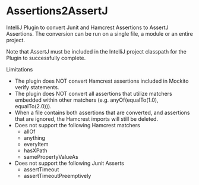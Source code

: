 # Assertions2AssertJ

IntelliJ Plugin to convert Junit and Hamcrest Assertions to AssertJ
Assertions. The conversion can be run on a single file, a module or
an entire project.


Note that AssertJ must be included in the IntelliJ project classpath for
the Plugin to successfully complete. 

Limitations
* The plugin does NOT convert Hamcrest assertions included in Mockito
verify statements.
* The plugin does NOT convert all assertions that utilize matchers embedded 
within other matchers (e.g. anyOf(equalTo(1.0), equalTo(2.0))). 
* When a file contains both assertions that are converted, and assertions that
are ignored, the Hamcrest imports will still be deleted.
* Does not support the following Hamcrest matchers
    * allOf
    * anything 
    * everyItem
    * hasXPath
    * samePropertyValueAs
* Does not support the following Junit Asserts
    * assertTimeout
    * assertTimeoutPreemptively
